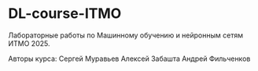 # DL-course-ITMO

Лабораторные работы по Машинному обучению и нейронным сетям ИТМО 2025.

Авторы курса:
Сергей Муравьев
Алексей Забашта
Андрей Фильченков
